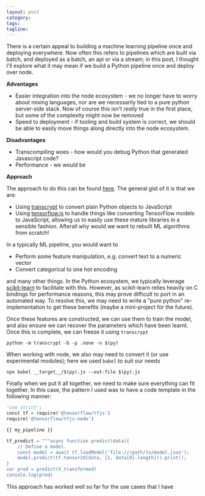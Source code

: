 ```yaml
---
layout: post
category:
tags:
tagline:
---
```


There is a certain appeal to building a machine learning pipeline once and deploying everywhere. Now often this refers to pipelines which are built via batch, and deployed as a batch, an api or via a stream; in this post, I thought I'll explore what it may mean if we build a Python pipeline once and deploy over node.

**Advantages**

- Easier integration into the node ecosystem - we no longer have to worry about mixing languages, nor are we necessarily tied to a pure python server-side stack. Now of course this isn't _really_ true in the first place, but some of the complexity might now be removed
- Speed to deployment - if tooling and build system is correct, we should be able to easily move things along directly into the node ecosystem.

**Disadvantages**

- Transcompiling woes - how would you debug Python that generated Javascript code?
- Performance - we would be

**Approach**

The approach to do this can be found [here](https://github.com/chappers/tfjs-python-pipelines). The general gist of it is that we are:

- Using [transcrypt](http://transcrypt.org/) to convert plain Python objects to JavaScript
- Using [tensorflow.js](https://js.tensorflow.org/) to handle things like converting TensorFlow models to JavaScript, allowing us to easily use these mature libraries in a sensible fashion. Afterall why would we want to rebuilt ML algorithms from scratch!

In a typically ML pipeline, you would want to

- Perform some feature manipulation, e.g. convert text to a numeric vector
- Convert categorical to one hot encoding

and many other things. In the Python ecosystem, we typically leverage [scikit-learn](http://scikit-learn.org/) to facilitate with this. However, as scikit-learn relies heavily on C bindings for performance reasons, this may prove difficult to port in an automated way. To resolve this, we may need to write a "pure python" re-implementation to get these benefits (maybe a mini-project for the future).

Once these features are constructed, we can use them to train the model, and also ensure we can recover the parameters which have been learnt. Once this is complete, we can freeze it using `transcrypt`

```
python -m transcrypt -b -p .none -n $(py)
```

When working with node, we also may need to convert it (or use experimental modules); here we used `babel` to suit our needs

```
npx babel __target__/$(py).js --out-file $(py).js
```

Finally when we put it all together, we need to make sure everything can fit together. In this case, the pattern I used was to have a code template in the following manner:

```py
'use strict';
const tf = require('@tensorflow/tfjs')
require('@tensorflow/tfjs-node')

{{ my_pipeline }}

tf_predict = """async function predict(data){
    // Define a model.
    const model = await tf.loadModel('file:///path/to/model.json');
    model.predict(tf.tensor2d(data, [1, data[0].length])).print();
}
var pred = predict(X_transformed)
console.log(pred)
```

This approach has worked well so far for the use cases that I have
